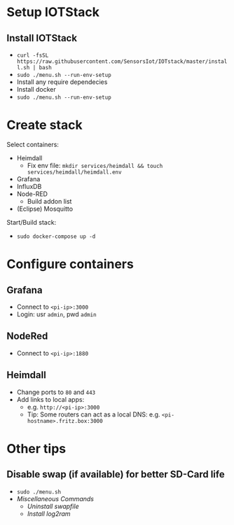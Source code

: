 # Setup IOTStack

## Install IOTStack
- `curl -fsSL https://raw.githubusercontent.com/SensorsIot/IOTstack/master/install.sh | bash`
- `sudo ./menu.sh --run-env-setup`
- Install any require dependecies
- Install docker
- `sudo ./menu.sh --run-env-setup`

# Create stack
Select containers:
  - Heimdall
    - Fix env file: `mkdir services/heimdall && touch services/heimdall/heimdall.env`
  - Grafana
  - InfluxDB
  - Node-RED
    - Build addon list
  - (Eclipse) Mosquitto

Start/Build stack:
- `sudo docker-compose up -d`

# Configure containers

## Grafana
- Connect to `<pi-ip>:3000`
- Login: usr `admin`, pwd `admin`

## NodeRed
- Connect to `<pi-ip>:1880`

## Heimdall
- Change ports to `80` and `443`
- Add links to local apps:
    - e.g. `http://<pi-ip>:3000`
    - Tip: Some routers can act as a local DNS: e.g. `<pi-hostname>.fritz.box:3000`

# Other tips

## Disable swap (if available) for better SD-Card life
- `sudo ./menu.sh`
- *Miscellaneous Commands*
  - *Uninstall swapfile*
  - *Install log2ram*